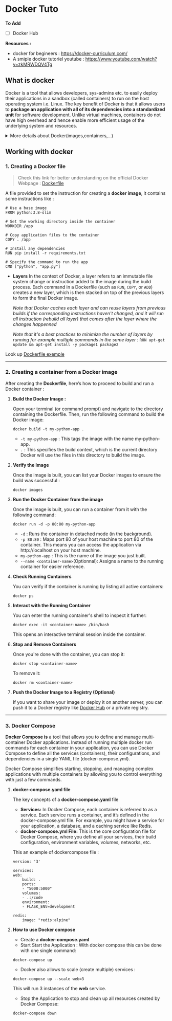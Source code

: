 # Docker Tuto

**To Add**
- [ ] Docker Hub

**Resources :**
* docker for begineers : https://docker-curriculum.com/
* A smiple docker tutoriel youtube : https://www.youtube.com/watch?v=zkMRWDQV4Tg

## What is docker
Docker is a tool that allows developers, sys-admins etc. to easily deploy their applications in a sandbox (called containers) to run on the host operating system i.e. Linux. The key benefit of Docker is that it allows users to **package an application with all of its dependencies into a standardized unit** for software development. Unlike virtual machines, containers do not have high overhead and hence enable more efficient usage of the underlying system and resources.

<details>
  <summary>More details about Docker(images,containers,...)</summary>

  <details>
    <summary>Docker Image</summary>
    <p>An image is a read-only template that contains the application code, the required system libraries, tools, dependencies, and other configuration settings needed to run the app. It's like a blueprint for building a house: it defines all the materials, design, and components needed but isn’t the actual house.</p>
    <p><strong>Key characteristics of Docker images:</strong></p>
    <ul>
      <li><strong>Static:</strong> Once created, an image doesn't change.</li>
      <li><strong>Portable:</strong> You can share it with others, move it across machines, or deploy it in different environments, and it will behave the same way everywhere.</li>
      <li><strong>Layered:</strong> Images are made up of multiple layers, where each layer represents an instruction in the Dockerfile (e.g., installing dependencies, copying files, etc.). Each time you modify the image, a new layer is added.</li>
    </ul>
    <p><strong>Example of what's inside a Docker image:</strong></p>
    <ul>
      <li>A base operating system (e.g., Linux).</li>
      <li>Installed software or libraries (e.g., Python, Node.js).</li>
      <li>Your application code.</li>
    </ul>
  </details>

  <details>
    <summary>Docker Container</summary>
    <p>A container is a running instance of a Docker image. While the image is just a set of files and configurations, the container is where the actual work happens. When you start a container, Docker takes the image and creates a runnable, isolated environment for your app to execute.</p>
    <p><strong>Key characteristics of Docker containers:</strong></p>
    <ul>
      <li><strong>Isolated:</strong> Containers run in their own environments, separated from other containers and the host machine. This ensures that your app runs without conflicts, even if other apps need different versions of software.</li>
      <li><strong>Ephemeral:</strong> Containers are meant to be lightweight and temporary. You can start, stop, and remove them without affecting the underlying image or other containers.</li>
      <li><strong>Running Process:</strong> Each container has its own process running inside it. When you stop a container, that process is also stopped.</li>
    </ul>
    <p><strong>Example Comparison:</strong></p>
    <p>Think of an image like a recipe for baking a cake, and the container as the baked cake itself:</p>
    <ul>
      <li><strong>Image:</strong> This is the recipe with all the details about ingredients, measurements, and steps (the code, libraries, etc.).</li>
      <li><strong>Container:</strong> This is the actual cake, baked according to the recipe. You can eat the cake (run the container), slice it (stop or restart it), or throw it away (remove the container). But the recipe (the image) stays unchanged, and you can use it to make more cakes (run more containers).</li>
    </ul>
  </details>

  <p><strong>In summary:</strong></p>
  <ul>
    <li><strong>Image:</strong> A static blueprint that defines how to build and configure your app’s environment.</li>
    <li><strong>Container:</strong> A live, isolated instance where your app actually runs, based on the image.</li>
  </ul>
</details>

## Working with docker
### 1. Creating a Docker file

> Check this link for better understanding on the official Docker Webpage : [Dockerfile](https://docs.docker.com/build/concepts/dockerfile/)

A file provided to set the instruction for creating a **docker image**, it contains some instructions like : 

```
# Use a base image
FROM python:3.8-slim

# Set the working directory inside the container
WORKDIR /app

# Copy application files to the container
COPY . /app

# Install any dependencies
RUN pip install -r requirements.txt

# Specify the command to run the app
CMD ["python", "app.py"]

```

* **Layers**
    In the context of Docker, a layer refers to an immutable file system change or instruction added to the image during the build process. Each command in a Dockerfile (such as `RUN`, `COPY`, or `ADD`) creates a new layer, which is then stacked on top of the previous layers to form the final Docker image.

    *Note that Docker caches each layer and can reuse layers from previous builds if the corresponding instructions haven't changed, and it will run all instruction (rebuild all layer) that comes after the layer where the changes happenned*

    *Note that it's a best practices to minimize the number of layers by running for example multiple commands in the same layer :* `RUN apt-get update && apt-get install -y package1 package2`

Look up [Dockerfile exemple](Dockerfile)

---

### 2. Creating a container from a Docker image
After creating the **Dockerfile**, here’s how to proceed to build and run a Docker container :
1. **Build the Docker Image :**

    Open your terminal (or command prompt) and navigate to the directory containing the Dockerfile. Then, run the following command to build the Docker image:
   ```
   docker build -t my-python-app .
   ```
    
    * `-t my-python-app` : This tags the image with the name my-python-app.
    * `.` : This specifies the build context, which is the current directory Docker will use the files in this directory to build the image.

3. **Verify the Image**
   
    Once the image is built, you can list your Docker images to ensure the build was successful :

    ```
    docker images
    ```

5. **Run the Docker Container from the image**
   
    Once the image is built, you can run a container from it with the following command:

   ```
   docker run -d -p 80:80 my-python-app
   ```

    * `-d` : Runs the container in detached mode (in the background).
    * `-p 80:80` : Maps port 80 of your host machine to port 80 of the container. This means you can access the application via http://localhost on your host machine.
    * `my-python-app` : This is the name of the image you just built.
    * `--name <container-name>`(Optionnal): Assigns a name to the running container for easier reference.

7. **Check Running Containers**
   
    You can verify if the container is running by listing all active containers:
    ```
    docker ps
    ```
    
9. **Interact with the Running Container**
    
    You can enter the running container's shell to inspect it further:
    ```
   docker exec -it <container-name> /bin/bash
    ```
    
    This opens an interactive terminal session inside the container.

11. **Stop and Remove Containers**
    
    Once you're done with the container, you can stop it:

    ```
    docker stop <container-name>
    ```

    To remove it:

    ```
    docker rm <container-name>
    ```


13. **Push the Docker Image to a Registry (Optional)**
    
    If you want to share your image or deploy it on another server, you can push it to a Docker registry like [Docker Hub](https://hub.docker.com/)  or a private registry.


---

### 3. Docker Compose

**Docker Compose is** a tool that allows you to define and manage multi-container Docker applications. Instead of running multiple docker run commands for each container in your application, you can use Docker Compose to define all the services (containers), their configurations, and dependencies in a single YAML file (docker-compose.yml).

Docker Compose simplifies starting, stopping, and managing complex applications with multiple containers by allowing you to control everything with just a few commands.

1. **docker-compose.yaml file**

    The key concepts of a **docker-compose.yaml** file
    * **Services:** In Docker Compose, each container is referred to as a service. Each service runs a container, and it’s defined in the docker-compose.yml file. For example, you might have a service for your application, a database, and a caching service like Redis.
    * **docker-compose.yml File:** This is the core configuration file for Docker Compose, where you define all your services, their build configuration, environment variables, volumes, networks, etc.

    This an example of dockercompose file :

    ```
    version: '3'

    services:
    web:
        build: .
        ports:
        - "5000:5000"
        volumes:
        - .:/code
        environment:
        - FLASK_ENV=development

    redis:
        image: "redis:alpine"
    ```

2. **How to use Docker compose**

    * Create a **docker-compose.yaml**
    * Start Start the Application : With docker compose this can be done with one single command: 
    ```
    docker-compose up
    ```
    * Docker also allows to scale (create multiple) services : 
    ```
    docker-compose up --scale web=3
    ```
     This will run 3 instances of the **web** service.
    * Stop the Application to stop and clean up all resources created by Docker Compose: 
    ```
    docker-compose down
    ```
